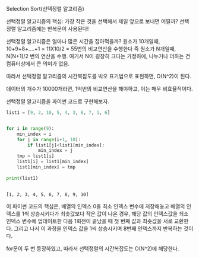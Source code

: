 Selection Sort(선택정렬 알고리즘)

선택정렬 알고리즘의 핵심: 가장 작은 것을 선택해서 제일 앞으로 보내면 어떨까?
선택정렬 알고리즘에는 반복문이 사용된다!

선택정렬 알고리즘은 얼마나 많은 시간을 잡아먹을까?
원소가 10개일때, 10+9+8+....+1 = 11X10/2 = 55번의 비교연산을 수행한다
즉 원소가 N개일때, N(N+1)/2 번의 연산을 수행.
여기서 N이 굉장히 크다는 가정하에, 나누거나 더하는 건 컴퓨터상에서 큰 의미가 없음.

따라서 선택정렬 알고리즘의 시간복잡도를 빅오 표기법으로 표현하면, O(N^2)이 된다.

데이터의 개수가 10000개라면, 1억번의 비교연산을 해야하고, 이는 매우 비효율적이다.

선택정렬 알고리즘을 파이썬 코드로 구현해보자.


```python
list1 = [9, 2, 10, 5, 4, 3, 8, 7, 1, 6]


for i in range(9):
    min_index = i
    for j in range(i+1, 10):
        if list1[j]<list1[min_index]:
            min_index = j
    tmp = list1[i]
    list1[i] = list1[min_index]
    list1[min_index] = tmp
    
print(list1)
        
```

    [1, 2, 3, 4, 5, 6, 7, 8, 9, 10]


이 파이썬 코드의 핵심은, 배열의 인덱스 0을 최소 인덱스 변수에 저장해놓고 배열의 인덱스를 1씩 상승시키다가
최솟값보다 작은 값이 나온 경우, 해당 값의 인덱스값을 최소 인덱스 변수에 업데이트한 다음 1회전이 끝났을 때 첫 번째 값과 최솟값을 서로 교환한다.
그리고 나서 이 과정을 인덱스 값을 1씩 상승시키며 8번째 인덱스까지 반복하는 것이다.

for문이 두 번 등장하였고, 따라서 선택정렬의 시간복잡도는 O(N^2)에 해당한다.
